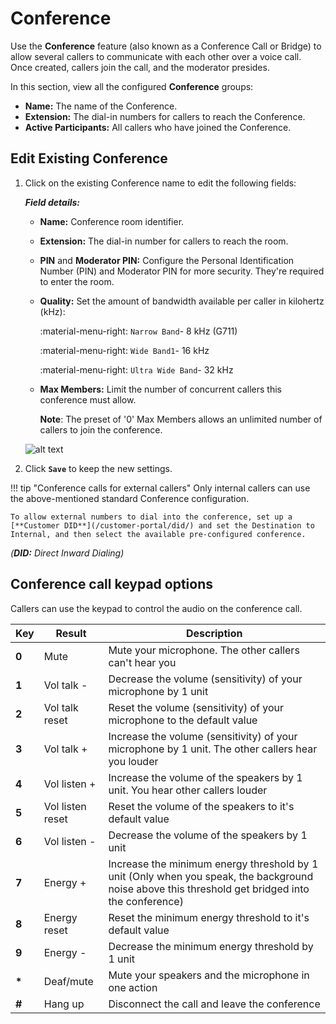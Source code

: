 # Conference

Use the **Conference** feature (also known as a Conference Call or Bridge) to allow several callers to communicate with each other over a voice call. Once created, callers join the call, and the moderator presides.

In this section, view all the configured **Conference** groups:

+ **Name:** The name of the Conference.
+ **Extension:** The dial-in numbers for callers to reach the Conference.
+ **Active Participants:** All callers who have joined the Conference.

## Edit Existing Conference

1. Click on the existing Conference name to edit the following fields:

   ***Field details:***

   + **Name:** Conference room identifier.
   + **Extension:** The dial-in number for callers to reach the room.
   + **PIN** and **Moderator PIN:** Configure the Personal Identification Number (PIN) and Moderator PIN for more security. They're required to enter the room.
   + **Quality:** Set the amount of bandwidth available per caller in kilohertz (kHz):

     :material-menu-right: `Narrow Band`- 8 kHz (G711)

     :material-menu-right: `Wide Band1`- 16 kHz

     :material-menu-right: `Ultra Wide Band`- 32 kHz

   + **Max Members:** Limit the number of concurrent callers this conference must allow.
  
     **Note**: The preset of '0' Max Members allows an unlimited number of callers to join the conference.

    ![alt text][conference]

2. Click **`Save`** to keep the new settings.

!!! tip "Conference calls for external callers"
    Only internal callers can use the above-mentioned standard Conference configuration.

    To allow external numbers to dial into the conference, set up a [**Customer DID**](/customer-portal/did/) and set the Destination to Internal, and then select the available pre-configured conference.

*(**DID:** Direct Inward Dialing)*

## Conference call keypad options

Callers can use the keypad to control the audio on the conference call.

|Key|Result|Description|
|-------|------|------|
|**0**|Mute|Mute your microphone. The other callers can't hear you|
|**1**|Vol talk -|Decrease the volume (sensitivity) of your microphone by 1 unit|
|**2**|Vol talk reset|Reset the volume (sensitivity) of your microphone to the default value|
|**3**|Vol talk +|Increase the volume (sensitivity) of your microphone by 1 unit. The other callers hear you louder|
|**4**|Vol listen +|Increase the volume of the speakers by 1 unit. You hear other callers louder|
|**5**|Vol listen reset|Reset the volume of the speakers to it's default value|
|**6**|Vol listen -|Decrease the volume of the speakers by 1 unit|
|**7**|Energy +|Increase the minimum energy threshold by 1 unit (Only when you speak, the background noise above this threshold get bridged into the conference)|
|**8**|Energy reset|Reset the minimum energy threshold to it's default value|
|**9**|Energy -|Decrease the minimum energy threshold by 1 unit|
|**\***|Deaf/mute|Mute your speakers and the microphone in one action|
|**#**|Hang up|Disconnect the call and leave the conference|

[conference]: /class5/img/conference.png "Add Conference"
